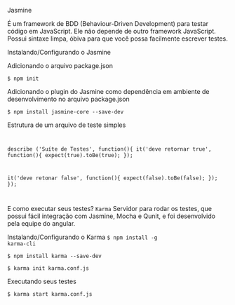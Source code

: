 Jasmine

É um framework de BDD (Behaviour-Driven Development) para testar código em JavaScript. Ele não depende de outro framework JavaScript.
Possui sintaxe limpa, óbiva para que você possa facilmente escrever testes.

Instalando/Configurando o Jasmine

Adicionando o arquivo package.json

<code>$ npm init</code>

Adicionando o plugin do Jasmine como dependência em ambiente de desenvolvimento no arquivo package.json

<code>$ npm install jasmine-core --save-dev</code>

Estrutura de um arquivo de teste simples
<code>

describe ('Suíte de Testes', function(){
  it('deve retornar true', function(){
    expect(true).toBe(true);
  });

  it('deve retonar false', function(){
    expect(false).toBe(false);
  });
});

</code>

E como executar seus testes? <code>Karma</code>
Servidor para rodar os testes, que possui fácil integração com Jasmine, Mocha e Qunit, e foi desenvolvido pela equipe do angular.

Instalando/Configurando o Karma
<code>$ npm install -g karma-cli</code>

<code>$ npm install karma --save-dev</code>

<code>$ karma init karma.conf.js</code>

Executando seus testes

<code>$ karma start karma.conf.js</code>
